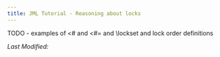 ```yaml
---
title: JML Tutorial - Reasoning about locks
---
```


TODO - examples of <# and <#= and \lockset and lock order definitions


<i>Last Modified: <script type="text/javascript"> document.write(new Date(document.lastModified).toUTCString())</script></i>
